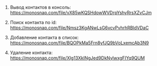 1. Вывод контактов в консоль: https://monosnap.com/file/vX85wKQSHdowWVDrpYshyRrsXZvCJm

2. Поиск контакта по id: https://monosnap.com/file/Nmsz3KgANwLsG6vcvPvhrhRBldVDaC

3. Добавление контакта в список: https://monosnap.com/file/BQOPkMa5Frn8yfJQ9bVoLxemcAb3N9

4. Удаление контакта: https://monosnap.com/file/Xlg13XkINgJed9DkNylwxgFIYq9QUM
